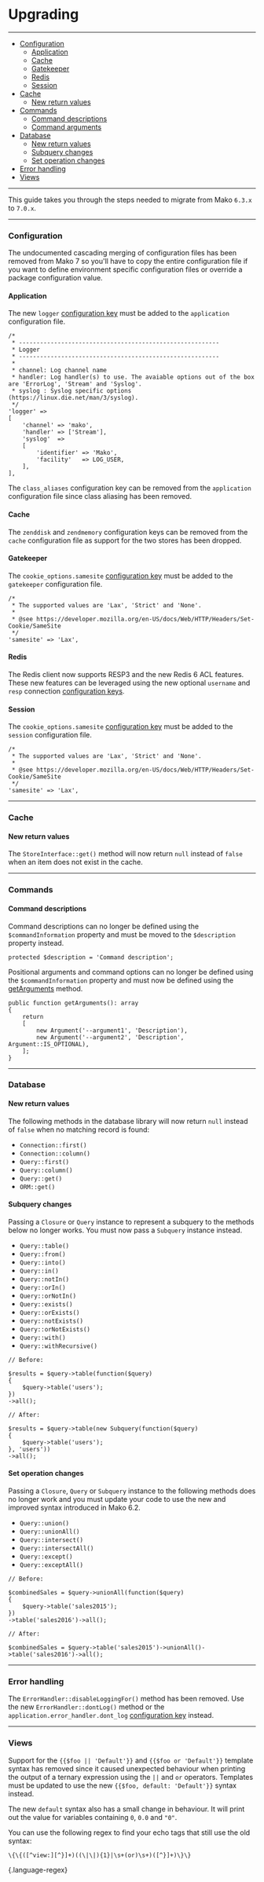 # Upgrading

--------------------------------------------------------

* [Configuration](#configuration)
    - [Application](#configuration_application)
    - [Cache](#configuration_cache)
    - [Gatekeeper](#configuration_gatekeeper)
    - [Redis](#configuration_redis)
    - [Session](#configuration_session)
* [Cache](#cache)
    - [New return values](#cache_new_return_values)
* [Commands](#commands)
    - [Command descriptions](#commands_command_descriptions)
    - [Command arguments](#commands_command_arguments)
* [Database](#database)
    - [New return values](#database_new_return_values)
    - [Subquery changes](#database_subquery_changes)
    - [Set operation changes](#database_set_operation_changes)
* [Error handling](#error_handling)
* [Views](#views)

--------------------------------------------------------

This guide takes you through the steps needed to migrate from Mako `6.3.x` to `7.0.x`.

--------------------------------------------------------

<a id="configuration"></a>

### Configuration

The undocumented cascading merging of configuration files has been removed from Mako 7 so you'll have to copy the entire configuration file if you want to define environment specific configuration files or override a package configuration value. 

<a id="configuration_application"></a>

#### Application

The new `logger` [configuration key](https://github.com/mako-framework/app/blob/master/app/config/application.php#L208-L226) must be added to the `application` configuration file.

```
/*
 * ---------------------------------------------------------
 * Logger
 * ---------------------------------------------------------
 *
 * channel: Log channel name
 * handler: Log handler(s) to use. The avaiable options out of the box are 'ErrorLog', 'Stream' and 'Syslog'.
 * syslog : Syslog specific options (https://linux.die.net/man/3/syslog).
 */
'logger' =>
[
	'channel' => 'mako',
	'handler' => ['Stream'],
	'syslog'  =>
	[
		'identifier' => 'Mako',
		'facility'   => LOG_USER,
	],
],
```

The `class_aliases` configuration key can be removed from the `application` configuration file since class aliasing has been removed.

<a id="configuration_cache"></a>

#### Cache

The `zenddisk` and `zendmemory` configuration keys can be removed from the `cache` configuration file as support for the two stores has been dropped.

<a id="configuration_gatekeeper"></a>

#### Gatekeeper

The `cookie_options.samesite` [configuration key](https://github.com/mako-framework/app/blob/master/app/config/gatekeeper.php#L109-L114) must be added to the `gatekeeper` configuration file.

```
/*
 * The supported values are 'Lax', 'Strict' and 'None'.
 *
 * @see https://developer.mozilla.org/en-US/docs/Web/HTTP/Headers/Set-Cookie/SameSite
 */
'samesite' => 'Lax',
```

<a id="configuration_redis"></a>

#### Redis

The Redis client now supports RESP3 and the new Redis 6 ACL features. These new features can be leveraged using the new optional `username` and `resp` connection [configuration keys](https://github.com/mako-framework/app/blob/master/app/config/redis.php#L21-L30).

<a id="configuration_session"></a>

#### Session

The `cookie_options.samesite` [configuration key](https://github.com/mako-framework/app/blob/master/app/config/session.php#L73-L78) must be added to the `session` configuration file.

```
/*
 * The supported values are 'Lax', 'Strict' and 'None'.
 *
 * @see https://developer.mozilla.org/en-US/docs/Web/HTTP/Headers/Set-Cookie/SameSite
 */
'samesite' => 'Lax',
```

--------------------------------------------------------

<a id="cache"></a>

### Cache

<a id="cache_new_return_values"></a>

#### New return values

The `StoreInterface::get()` method will now return `null` instead of `false` when an item does not exist in the cache.

--------------------------------------------------------

<a id="commands"></a>

### Commands

<a id="commands_command_descriptions"></a>

#### Command descriptions

Command descriptions can no longer be defined using the `$commandInformation` property and must be moved to the `$description` property instead.

```
protected $description = 'Command description';
```

Positional arguments and command options can no longer be defined using the `$commandInformation` property and must now be defined using the [getArguments](:base_url:/docs/:version:/command-line:commands#input:arguments-and-options) method.

```
public function getArguments(): array
{
    return
    [
        new Argument('--argument1', 'Description'),
        new Argument('--argument2', 'Description', Argument::IS_OPTIONAL),
    ];
}
```

--------------------------------------------------------


<a id="database"></a>

### Database

<a id="database_new_return_values"></a>

#### New return values

The following methods in the database library will now return `null` instead of `false` when no matching record is found:

* `Connection::first()`
* `Connection::column()`
* `Query::first()`
* `Query::column()`
* `Query::get()`
* `ORM::get()`

<a id="database_subquery_changes"></a>

#### Subquery changes

Passing a `Closure` or `Query` instance to represent a subquery to the methods below no longer works. You must now pass a `Subquery` instance instead.

* `Query::table()`
* `Query::from()`
* `Query::into()`
* `Query::in()`
* `Query::notIn()`
* `Query::orIn()`
* `Query::orNotIn()`
* `Query::exists()`
* `Query::orExists()`
* `Query::notExists()`
* `Query::orNotExists()`
* `Query::with()`
* `Query::withRecursive()`

```
// Before:

$results = $query->table(function($query)
{
    $query->table('users');
})
->all();

// After:

$results = $query->table(new Subquery(function($query)
{
    $query->table('users');
}, 'users'))
->all();
```

<a id="database_set_operation_changes"></a>

#### Set operation changes

Passing a `Closure`, `Query` or `Subquery` instance to the following methods does no longer work and you must update your code to use the new and improved syntax introduced in Mako 6.2.

* `Query::union()`
* `Query::unionAll()`
* `Query::intersect()`
* `Query::intersectAll()`
* `Query::except()`
* `Query::exceptAll()`

```
// Before:

$combinedSales = $query->unionAll(function($query)
{
	$query->table('sales2015');
})
->table('sales2016')->all();

// After:

$combinedSales = $query->table('sales2015')->unionAll()->table('sales2016')->all();
```

--------------------------------------------------------

<a id="error_handling"></a>

### Error handling

The `ErrorHandler::disableLoggingFor()` method has been removed. Use the new `ErrorHandler::dontLog()` method or the `application.error_handler.dont_log` [configuration key](https://github.com/mako-framework/app/blob/master/app/config/application.php#L243-L246) instead.

--------------------------------------------------------

<a id="views"></a>

### Views

Support for the `{{$foo || 'Default'}}` and `{{$foo or 'Default'}}` template syntax has removed since it caused unexpected behaviour when printing the output of a ternary expression using the `||` and `or` operators. Templates must be updated to use the new `{{$foo, default: 'Default'}}` syntax instead.

The new `default` syntax also has a small change in behaviour. It will print out the value for variables containing `0`, `0.0` and `"0"`.

You can use the following regex to find your echo tags that still use the old syntax:

```
\{\{([^view:][^}]+)((\|\|){1}|\s+(or)\s+)([^}]+)\}\}
```
{.language-regex}